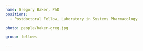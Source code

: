 ```yaml
---
name: Gregory Baker, PhD
positions:
  - Postdoctoral Fellow, Laboratory in Systems Pharmacology

photo: people/baker-greg.jpg

group: fellows

---
```

